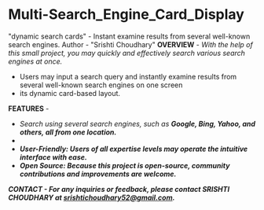 # Multi-Search_Engine_Card_Display
"dynamic search cards" - Instant examine results from several well-known search engines.
Author - "Srishti Choudhary"
<b>OVERVIEW</b> - <i>With the help of this small project, you may quickly and effectively search various search engines at once.</i>
<ul>
          <li>Users may input a search query and instantly examine results from several well-known search engines on one screen</li>
          <li> its dynamic card-based layout.</li>
</ul>
          

<b>FEATURES</b> -<ul>
          <li><i>Search using several search engines<i/>, such as <b>Google, Bing, Yahoo, and others,<b> all from one location.<li>
          <li>User-Friendly: Users of all expertise levels may operate the intuitive interface with ease.</li>
          <li>Open Source: Because this project is open-source, community contributions and improvements are welcome.</li>
          </ul>

<b>CONTACT</b> - For any inquiries or feedback, please contact <b>SRISHTI CHOUDHARY</b> at <b>srishtichoudhary52@gmail.com.</b>
